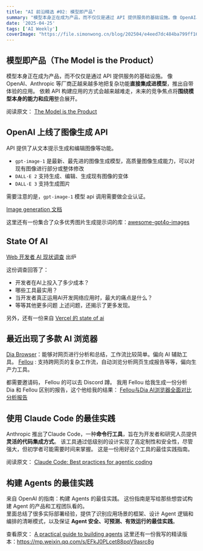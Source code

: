 ```yaml
---
title: "AI 前沿精选 #02: 模型即产品"
summary: "模型本身正在成为产品，而不仅仅是通过 API 提供服务的基础设施。像 OpenAI、Anthropic 等厂商正越来越多地把复杂功能直接集成进模型，推出自带体验的应用"
date: '2025-04-25'
tags: ['AI Weekly']
coverImage: "https://file.simonwong.cn/blog/202504/e4eed7dc484ba799ff161cb56d3f7aa7.png"
---
```


## 模型即产品（The Model is the Product）

模型本身正在成为产品，而不仅仅是通过 API 提供服务的基础设施。
像 OpenAI、Anthropic 等厂商正越来越多地把复杂功能**直接集成进模型**，推出自带体验的应用。
依赖 API 构建应用的方式会越来越难走，未来的竞争焦点将**围绕模型本身的能力和应用**整合展开。

阅读原文： [The Model is the Product](https://vintagedata.org/blog/posts/model-is-the-product)

## OpenAI 上线了图像生成 API

API 提供了从文本提示生成和编辑图像等功能。
- `gpt-image-1` 是最新、最先进的图像生成模型，高质量图像生成能力，可以对现有图像进行部分或整体修改
- `DALL·E 2` 支持生成、编辑、生成现有图像的变体
- `DALL·E 3` 支持生成图片

需要注意的是，`gpt-image-1` 模型 api 调用需要做企业认证。

[Image generation 文档](https://platform.openai.com/docs/guides/image-generation?image-generation-model=gpt-image-1)

这里还有一份集合了众多优秀图片生成提示词的库：[awesome-gpt4o-images](https://github.com/jamez-bondos/awesome-gpt4o-images)
    
## State Of AI

[Web 开发者 AI 现状调查](https://2025.stateofai.dev/) 出炉

这份调查回答了：
- 开发者在AI上投入了多少成本？
- 哪些工具最实用？
- 当开发者真正运用AI开发网络应用时，最大的痛点是什么？
- 等等其他更多问题
上述问题，还揭示了更多发现。

另外，还有一份来自 [Vercel 的 state of ai](https://vercel.com/state-of-ai)

  
## 最近出现了多款 AI 浏览器

[Dia Browser](https://www.diabrowser.com/)：能够对网页进行分析和总结，工作流比较简单。偏向 AI 辅助工具。
[Fellou](https://fellou.ai/) : 支持跨网页的复杂工作流，自动浏览分析网页生成报告等等，偏向生产力工具。

都需要邀请码， Fellou 的可以去 Discord 蹲。
我用 Fellou 给我生成一份分析 Dia 和 Fellou 区别的报告，这个他给我的结果：
[Fellou与Dia AI浏览器全面对比分析报告](https://chat.fellou.ai/report/061df293-4e6f-4f5d-b273-4f7fa48ff1c5)


## 使用 Claude Code 的最佳实践

Anthropic 推出了Claude Code，一种**命令行工具**，旨在为开发者和研究人员提供**灵活的代码集成方式**。
该工具通过低级别的设计实现了高定制性和安全性，尽管强大，但初学者可能需要时间来掌握。
这是一份用好这个工具的最佳实践指南。

阅读原文： [Claude Code: Best practices for agentic coding](https://www.anthropic.com/engineering/claude-code-best-practices)

## 构建 Agents 的最佳实践

来自 OpenAI 的指南：构建 Agents 的最佳实践。
这份指南是写给那些想尝试构建 Agent 的产品和工程团队看的。  
里面总结了很多实际部署经验，提供了识别应用场景的框架、设计 Agent 逻辑和编排的清晰模式，以及保证 **Agent 安全、可预测、有效运行的最佳实践**。  

查看原文： [A practical guide to building agents](https://cdn.openai.com/business-guides-and-resources/a-practical-guide-to-building-agents.pdf)
这里还有一份我写的精读版本：<https://mp.weixin.qq.com/s/EFkJ0PLcet88pqV9asrc8g>
